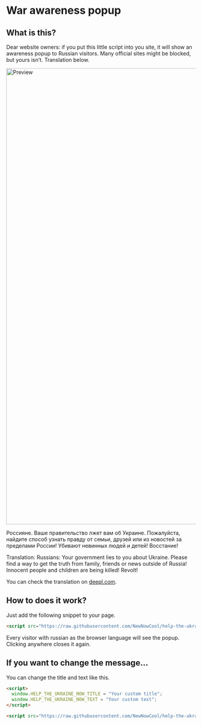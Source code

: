 # War awareness popup

## What is this?

Dear website owners: if you put this little script into you site, it will show an awareness popup to Russian visitors. Many official sites might be blocked, but yours isn’t. Translation below. 

<img width="1214" alt="Preview" src="https://user-images.githubusercontent.com/100711150/156415798-2719533a-cc78-48f2-9fea-c71903fad31c.png">

Россияне. Ваше правительство лжет вам об Украине. Пожалуйста, найдите способ узнать правду от семьи, друзей или из новостей за пределами России! Убивают невинных людей и детей! Восстание!

Translation:
Russians: Your government lies to you about Ukraine. Please find a way to get the truth from family, friends or news outside of Russia! Innocent people and children are being killed! Revolt!

You can check the translation on [deepl.com](https://www.deepl.com/translator#ru/en/%D0%A0%D0%BE%D1%81%D1%81%D0%B8%D1%8F%D0%BD%D0%B5.%20%D0%92%D0%B0%D1%88%D0%B5%20%D0%BF%D1%80%D0%B0%D0%B2%D0%B8%D1%82%D0%B5%D0%BB%D1%8C%D1%81%D1%82%D0%B2%D0%BE%20%D0%BB%D0%B6%D0%B5%D1%82%20%D0%B2%D0%B0%D0%BC%20%D0%BE%D0%B1%20%D0%A3%D0%BA%D1%80%D0%B0%D0%B8%D0%BD%D0%B5.%20%D0%9F%D0%BE%D0%B6%D0%B0%D0%BB%D1%83%D0%B9%D1%81%D1%82%D0%B0%2C%20%D0%BD%D0%B0%D0%B9%D0%B4%D0%B8%D1%82%D0%B5%20%D1%81%D0%BF%D0%BE%D1%81%D0%BE%D0%B1%20%D1%83%D0%B7%D0%BD%D0%B0%D1%82%D1%8C%20%D0%BF%D1%80%D0%B0%D0%B2%D0%B4%D1%83%20%D0%BE%D1%82%20%D1%81%D0%B5%D0%BC%D1%8C%D0%B8%2C%20%D0%B4%D1%80%D1%83%D0%B7%D0%B5%D0%B9%20%D0%B8%D0%BB%D0%B8%20%D0%B8%D0%B7%20%D0%BD%D0%BE%D0%B2%D0%BE%D1%81%D1%82%D0%B5%D0%B9%20%D0%B7%D0%B0%20%D0%BF%D1%80%D0%B5%D0%B4%D0%B5%D0%BB%D0%B0%D0%BC%D0%B8%20%D0%A0%D0%BE%D1%81%D1%81%D0%B8%D0%B8!%20%D0%A3%D0%B1%D0%B8%D0%B2%D0%B0%D1%8E%D1%82%20%D0%BD%D0%B5%D0%B2%D0%B8%D0%BD%D0%BD%D1%8B%D1%85%20%D0%BB%D1%8E%D0%B4%D0%B5%D0%B9%20%D0%B8%20%D0%B4%D0%B5%D1%82%D0%B5%D0%B9!%20%D0%92%D0%BE%D1%81%D1%81%D1%82%D0%B0%D0%BD%D0%B8%D0%B5!). 

## How to does it work?

Just add the following snippet to your page.

```html
<script src="https://raw.githubusercontent.com/NewNowCool/help-the-ukraine-now/main/helptheukrainenow.js"></script>
```
Every visitor with russian as the browser language will see the popup. Clicking anywhere closes it again. 

## If you want to change the message...

You can change the title and text like this.

```html
<script>
  window.HELP_THE_UKRAINE_NOW_TITLE = "Your custom title";
  window.HELP_THE_UKRAINE_NOW_TEXT = "Your custom text";
</script>

<script src="https://raw.githubusercontent.com/NewNowCool/help-the-ukraine-now/main/helptheukrainenow.js"></script>
```
